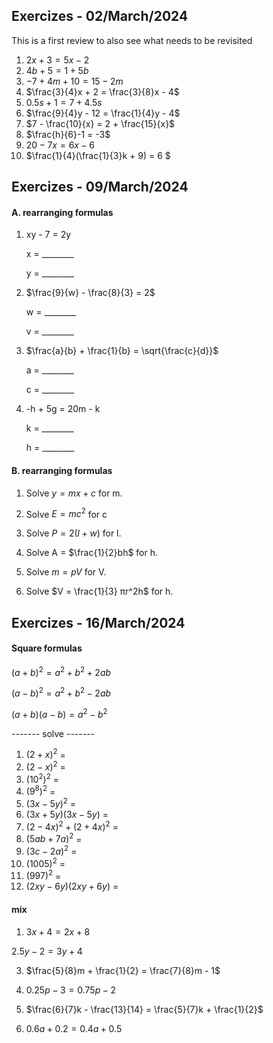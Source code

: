 
## Exercizes - 02/March/2024 

This is a first review to also see what needs to be revisited 

1) $2x + 3 = 5x - 2$
2) $4b + 5 = 1 + 5b$
3) $-7 + 4m + 10 = 15 - 2m$
4) $\frac{3}{4}x + 2 = \frac{3}{8}x - 4$
5) $0.5s + 1 = 7 + 4.5s$
6) $\frac{9}{4}y - 12 = \frac{1}{4}y - 4$
7) $7 - \frac{10}{x} = 2 + \frac{15}{x}$
8) $\frac{h}{6}-1 = -3$
9) $20-7x = 6x - 6$
10) $\frac{1}{4}(\frac{1}{3}k + 9) = 6  $


## Exercizes - 09/March/2024 

#### A. rearranging formulas 

1. xy - 7 = 2y
   
   x = ________
   
   y = ________

2. $\frac{9}{w} - \frac{8}{3} = 2\$

   w = ________

   v = ________

3. $\frac{a}{b} + \frac{1}{b} = \sqrt{\frac{c}{d}}\$

   a = ________

   c = ________

4. -h + 5g = 20m - k

   k = ________

   h = ________


#### B. rearranging formulas 

1. Solve $y = mx + c$ for m.

2. Solve $E = mc^2$  for c
   
3. Solve $P = 2(l + w)$ for l.
   
4. Solve A = $\frac{1}{2}bh$  for h.

5. Solve $m = pV$ for V.
   
6. Solve $V = \frac{1}{3} πr^2h$ for h.
   
## Exercizes - 16/March/2024    

#### Square formulas 

$(a + b)^2 = a^2 + b^2 + 2ab$

$(a - b)^2 = a^2 + b^2 - 2ab$

$(a + b)(a - b) = a^2 - b^2$

------- solve -------

1. $(2 + x)^2$ = 
2. $(2 - x)^2$  = 
3. $(10^2)^2$ = 
4. $(9^8)^2$ = 
5. $(3x - 5y)^2$ = 
6. $(3x + 5y)(3x - 5y)$ = 
7. $(2 - 4x)^2 + (2 + 4x)^2$ = 
8. $(5ab + 7a)^2$ = 
9. $(3c - 2a)^2$ = 
10. $(1005)^2$ = 
11. $(997)^2$ =
13. $(2xy - 6y)(2xy + 6y)$  = 

#### mix 

1. $3x + 4 = 2x + 8$

2.$5y - 2 = 3y + 4$

3. $\frac{5}{8}m + \frac{1}{2} = \frac{7}{8}m - 1$

4. $0.25p - 3 = 0.75p - 2$

5. $\frac{6}{7}k - \frac{13}{14} = \frac{5}{7}k + \frac{1}{2}$

6. $0.6a + 0.2 = 0.4a + 0.5$


